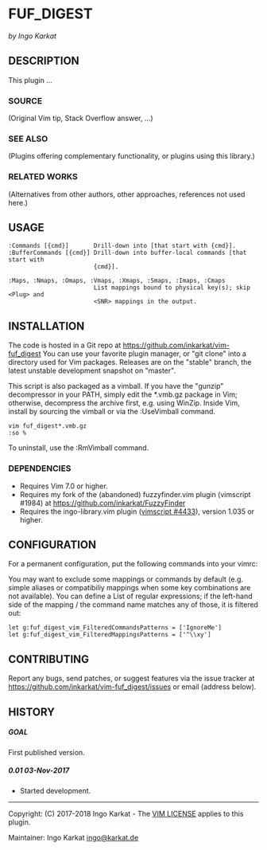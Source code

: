 FUF_DIGEST   
===============================================================================
_by Ingo Karkat_

DESCRIPTION
------------------------------------------------------------------------------

This plugin ...

### SOURCE
(Original Vim tip, Stack Overflow answer, ...)

### SEE ALSO
(Plugins offering complementary functionality, or plugins using this library.)

### RELATED WORKS
(Alternatives from other authors, other approaches, references not used here.)

USAGE
------------------------------------------------------------------------------

    :Commands [{cmd}]       Drill-down into [that start with {cmd}].
    :BufferCommands [{cmd}] Drill-down into buffer-local commands [that start with
                            {cmd}].

    :Maps, :Nmaps, :Omaps, :Vmaps, :Xmaps, :Smaps, :Imaps, :Cmaps
                            List mappings bound to physical key(s); skip <Plug> and
                            <SNR> mappings in the output.
INSTALLATION
------------------------------------------------------------------------------

The code is hosted in a Git repo at https://github.com/inkarkat/vim-fuf_digest
You can use your favorite plugin manager, or "git clone" into a directory used
for Vim packages. Releases are on the "stable" branch, the latest unstable
development snapshot on "master".

This script is also packaged as a vimball. If you have the "gunzip"
decompressor in your PATH, simply edit the \*.vmb.gz package in Vim; otherwise,
decompress the archive first, e.g. using WinZip. Inside Vim, install by
sourcing the vimball or via the :UseVimball command.

    vim fuf_digest*.vmb.gz
    :so %

To uninstall, use the :RmVimball command.

### DEPENDENCIES

- Requires Vim 7.0 or higher.
- Requires my fork of the (abandoned) fuzzyfinder.vim plugin (vimscript
  #1984) at https://github.com/inkarkat/FuzzyFinder
- Requires the ingo-library.vim plugin ([vimscript #4433](http://www.vim.org/scripts/script.php?script_id=4433)), version 1.035 or
  higher.

CONFIGURATION
------------------------------------------------------------------------------

For a permanent configuration, put the following commands into your vimrc:

You may want to exclude some mappings or commands by default (e.g. simple
aliases or compatibiliy mappings when some key combinations are not
available). You can define a List of regular expressions; if the left-hand
side of the mapping / the command name matches any of those, it is filtered
out:

    let g:fuf_digest_vim_FilteredCommandsPatterns = ['IgnoreMe']
    let g:fuf_digest_vim_FilteredMappingsPatterns = ['^\\xy']

CONTRIBUTING
------------------------------------------------------------------------------

Report any bugs, send patches, or suggest features via the issue tracker at
https://github.com/inkarkat/vim-fuf_digest/issues or email (address below).

HISTORY
------------------------------------------------------------------------------

##### GOAL
First published version.

##### 0.01    03-Nov-2017
- Started development.

------------------------------------------------------------------------------
Copyright: (C) 2017-2018 Ingo Karkat -
The [VIM LICENSE](http://vimdoc.sourceforge.net/htmldoc/uganda.html#license) applies to this plugin.

Maintainer:     Ingo Karkat <ingo@karkat.de>
